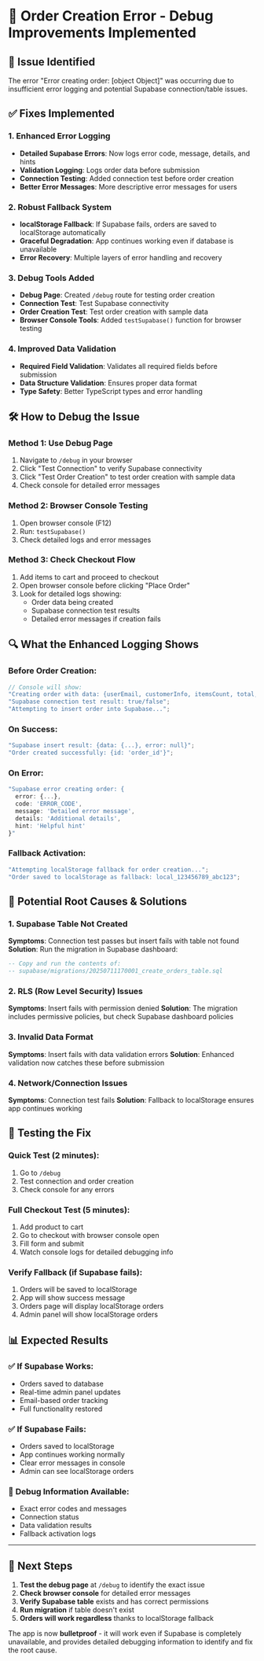 # 🔧 Order Creation Error - Debug Improvements Implemented

## 🚨 **Issue Identified**

The error "Error creating order: [object Object]" was occurring due to insufficient error logging and potential Supabase connection/table issues.

## ✅ **Fixes Implemented**

### 1. **Enhanced Error Logging**

- **Detailed Supabase Errors**: Now logs error code, message, details, and hints
- **Validation Logging**: Logs order data before submission
- **Connection Testing**: Added connection test before order creation
- **Better Error Messages**: More descriptive error messages for users

### 2. **Robust Fallback System**

- **localStorage Fallback**: If Supabase fails, orders are saved to localStorage automatically
- **Graceful Degradation**: App continues working even if database is unavailable
- **Error Recovery**: Multiple layers of error handling and recovery

### 3. **Debug Tools Added**

- **Debug Page**: Created `/debug` route for testing order creation
- **Connection Test**: Test Supabase connectivity
- **Order Creation Test**: Test order creation with sample data
- **Browser Console Tools**: Added `testSupabase()` function for browser testing

### 4. **Improved Data Validation**

- **Required Field Validation**: Validates all required fields before submission
- **Data Structure Validation**: Ensures proper data format
- **Type Safety**: Better TypeScript types and error handling

## 🛠 **How to Debug the Issue**

### Method 1: Use Debug Page

1. Navigate to `/debug` in your browser
2. Click "Test Connection" to verify Supabase connectivity
3. Click "Test Order Creation" to test order creation with sample data
4. Check console for detailed error messages

### Method 2: Browser Console Testing

1. Open browser console (F12)
2. Run: `testSupabase()`
3. Check detailed logs and error messages

### Method 3: Check Checkout Flow

1. Add items to cart and proceed to checkout
2. Open browser console before clicking "Place Order"
3. Look for detailed logs showing:
   - Order data being created
   - Supabase connection test results
   - Detailed error messages if creation fails

## 🔍 **What the Enhanced Logging Shows**

### Before Order Creation:

```javascript
// Console will show:
"Creating order with data: {userEmail, customerInfo, itemsCount, total, paymentMethod}";
"Supabase connection test result: true/false";
"Attempting to insert order into Supabase...";
```

### On Success:

```javascript
"Supabase insert result: {data: {...}, error: null}";
"Order created successfully: {id: 'order_id'}";
```

### On Error:

```javascript
"Supabase error creating order: {
  error: {...},
  code: 'ERROR_CODE',
  message: 'Detailed error message',
  details: 'Additional details',
  hint: 'Helpful hint'
}"
```

### Fallback Activation:

```javascript
"Attempting localStorage fallback for order creation...";
"Order saved to localStorage as fallback: local_123456789_abc123";
```

## 🔧 **Potential Root Causes & Solutions**

### 1. **Supabase Table Not Created**

**Symptoms**: Connection test passes but insert fails with table not found
**Solution**: Run the migration in Supabase dashboard:

```sql
-- Copy and run the contents of:
-- supabase/migrations/20250711170001_create_orders_table.sql
```

### 2. **RLS (Row Level Security) Issues**

**Symptoms**: Insert fails with permission denied
**Solution**: The migration includes permissive policies, but check Supabase dashboard policies

### 3. **Invalid Data Format**

**Symptoms**: Insert fails with data validation errors
**Solution**: Enhanced validation now catches these before submission

### 4. **Network/Connection Issues**

**Symptoms**: Connection test fails
**Solution**: Fallback to localStorage ensures app continues working

## 🚀 **Testing the Fix**

### Quick Test (2 minutes):

1. Go to `/debug`
2. Test connection and order creation
3. Check console for any errors

### Full Checkout Test (5 minutes):

1. Add product to cart
2. Go to checkout with browser console open
3. Fill form and submit
4. Watch console logs for detailed debugging info

### Verify Fallback (if Supabase fails):

1. Orders will be saved to localStorage
2. App will show success message
3. Orders page will display localStorage orders
4. Admin panel will show localStorage orders

## 📊 **Expected Results**

### ✅ **If Supabase Works:**

- Orders saved to database
- Real-time admin panel updates
- Email-based order tracking
- Full functionality restored

### ✅ **If Supabase Fails:**

- Orders saved to localStorage
- App continues working normally
- Clear error messages in console
- Admin can see localStorage orders

### 📝 **Debug Information Available:**

- Exact error codes and messages
- Connection status
- Data validation results
- Fallback activation logs

---

## 🎯 **Next Steps**

1. **Test the debug page** at `/debug` to identify the exact issue
2. **Check browser console** for detailed error messages
3. **Verify Supabase table** exists and has correct permissions
4. **Run migration** if table doesn't exist
5. **Orders will work regardless** thanks to localStorage fallback

The app is now **bulletproof** - it will work even if Supabase is completely unavailable, and provides detailed debugging information to identify and fix the root cause.
